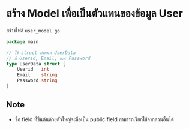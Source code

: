 
# สร้าง Model เพื่อเป็นตัวแทนของข้อมูล User

สร้างไฟล์ `user_model.go`

```go
package main

// ใช้ struct กำหนด UserData 
// มี Userid, Email, และ Password
type UserData struct {
	Userid   int
	Email    string
	Password string
}
```

## Note

- ชื่อ field ที่ขึ้นต้นด้วยตัวใหญ่จะถือเป็น public field สามารถเรียกใช้จากส่วนอื่นได้